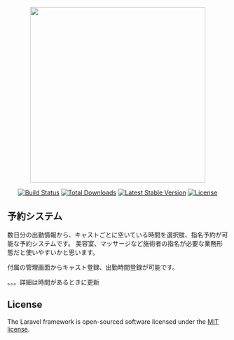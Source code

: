 <p align="center"><img src="https://res.cloudinary.com/dtfbvvkyp/image/upload/v1566331377/laravel-logolockup-cmyk-red.svg" width="400"></p>

<p align="center">
<a href="https://travis-ci.org/laravel/framework"><img src="https://travis-ci.org/laravel/framework.svg" alt="Build Status"></a>
<a href="https://packagist.org/packages/laravel/framework"><img src="https://poser.pugx.org/laravel/framework/d/total.svg" alt="Total Downloads"></a>
<a href="https://packagist.org/packages/laravel/framework"><img src="https://poser.pugx.org/laravel/framework/v/stable.svg" alt="Latest Stable Version"></a>
<a href="https://packagist.org/packages/laravel/framework"><img src="https://poser.pugx.org/laravel/framework/license.svg" alt="License"></a>
</p>

## 予約システム

数日分の出勤情報から、キャストごとに空いている時間を選択肢、指名予約が可能な予約システムです。
美容室、マッサージなど施術者の指名が必要な業務形態だと使いやすいかと思います。

付属の管理画面からキャスト登録、出勤時間登録が可能です。


。。。詳細は時間があるときに更新

## License

The Laravel framework is open-sourced software licensed under the [MIT license](https://opensource.org/licenses/MIT).
